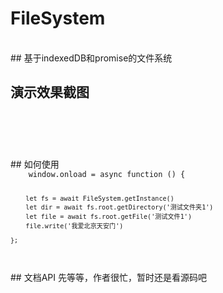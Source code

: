 # FileSystem
<br/>
## 基于indexedDB和promise的文件系统
<br/>

## 演示效果截图
<p>
    <img src='docs/demo/ss1.jpg' alt='' ></img>
</p>
<p>
    <img src='docs/demo/ss2.jpg' alt='' ></img>
</p>
<p>
    <img src='docs/demo/ss3.jpg' alt='' ></img>
</p>
<p>
    <img src='docs/demo/ss4.jpg' alt='' ></img>
</p>

<br/>
## 如何使用

<code>
    window.onload = async function () {

        let fs = await FileSystem.getInstance()           
        let dir = await fs.root.getDirectory('测试文件夹1')
        let file = await fs.root.getFile('测试文件1')
        file.write('我爱北京天安门')     
        
    };
</code>

<br/>
## 文档API
先等等，作者很忙，暂时还是看源码吧

